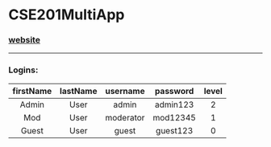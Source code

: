 # CSE201MultiApp
### [website](http://ceclnx01.cec.miamioh.edu/~zaleskjr/CSE201MultiApp/)
-----
### Logins:

| firstName | lastName |  username | password | level |
|:---------:|:--------:|:---------:|:--------:|:-----:|
|   Admin   |   User   |   admin   | admin123 |   2   |
|    Mod    |   User   | moderator | mod12345 |   1   |
|   Guest   |   User   |   guest   | guest123 |   0   |
